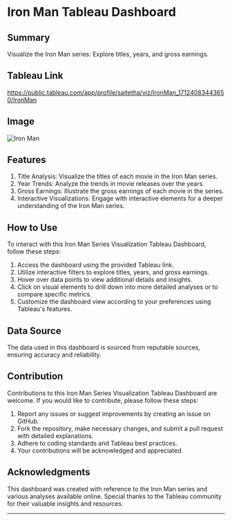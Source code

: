 
# Iron Man Tableau Dashboard

## Summary
Visualize the Iron Man series: Explore titles, years, and gross earnings.

## Tableau Link
https://public.tableau.com/app/profile/saitetha/viz/IronMan_17124083443650/IronMan

## Image
![Iron Man](https://github.com/Saitetha/Iron-Man/assets/149963307/0566f835-0356-4ed6-b0a0-fe9c12b6cf9d)


## Features
1. Title Analysis: Visualize the titles of each movie in the Iron Man series.
2. Year Trends: Analyze the trends in movie releases over the years.
3. Gross Earnings: Illustrate the gross earnings of each movie in the series.
4. Interactive Visualizations: Engage with interactive elements for a deeper understanding of the Iron Man series.

## How to Use
To interact with this Iron Man Series Visualization Tableau Dashboard, follow these steps:
1. Access the dashboard using the provided Tableau link.
2. Utilize interactive filters to explore titles, years, and gross earnings.
3. Hover over data points to view additional details and insights.
4. Click on visual elements to drill down into more detailed analyses or to compare specific metrics.
5. Customize the dashboard view according to your preferences using Tableau's features.

## Data Source
The data used in this dashboard is sourced from reputable sources, ensuring accuracy and reliability.

## Contribution
Contributions to this Iron Man Series Visualization Tableau Dashboard are welcome. If you would like to contribute, please follow these steps:
1. Report any issues or suggest improvements by creating an issue on GitHub.
2. Fork the repository, make necessary changes, and submit a pull request with detailed explanations.
3. Adhere to coding standards and Tableau best practices.
4. Your contributions will be acknowledged and appreciated.

## Acknowledgments
This dashboard was created with reference to the Iron Man series and various analyses available online.
Special thanks to the Tableau community for their valuable insights and resources.

---
